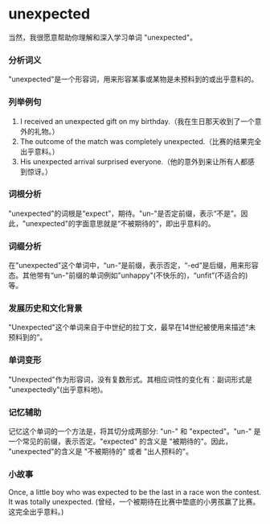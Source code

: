 # unexpected

当然，我很愿意帮助你理解和深入学习单词 "unexpected"。

  

### 分析词义

  

"unexpected"是一个形容词，用来形容某事或某物是未预料到的或出乎意料的。

  

### 列举例句

  

1.  I received an unexpected gift on my birthday.（我在生日那天收到了一个意外的礼物。）
2.  The outcome of the match was completely unexpected.（比赛的结果完全出乎意料。）
3.  His unexpected arrival surprised everyone.（他的意外到来让所有人都感到惊讶。）

  

### 词根分析

  

"unexpected"的词根是“expect”，期待。"un-"是否定前缀，表示“不是”。因此，"unexpected"的字面意思就是“不被期待的”，即出乎意料的。

  

### 词缀分析

  

在"unexpected"这个单词中，“un-”是前缀，表示否定，“-ed”是后缀，用来形容态。其他带有“un-"前缀的单词例如"unhappy"(不快乐的)，“unfit”(不适合的)等。

  

### 发展历史和文化背景

  

"Unexpected"这个单词来自于中世纪的拉丁文，最早在14世纪被使用来描述“未预料到的”。

  

### 单词变形

  

"Unexpected"作为形容词，没有复数形式。其相应词性的变化有：副词形式是 "unexpectedly"(出乎意料地)。

  

### 记忆辅助

  

记忆这个单词的一个方法是，将其切分成两部分: "un-" 和 "expected"。"un-" 是一个常见的前缀，表示否定。"expected" 的含义是 "被期待的"。因此， "unexpected"的含义是 "不被期待的" 或者 "出人预料的"。

  

### 小故事

  

Once, a little boy who was expected to be the last in a race won the contest. It was totally unexpected. (曾经，一个被期待在比赛中垫底的小男孩赢了比赛。这完全出乎意料。)
